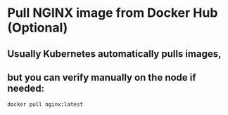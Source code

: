 # Pull NGINX image from Docker Hub (Optional)
## Usually Kubernetes automatically pulls images,
## but you can verify manually on the node if needed:
```
docker pull nginx:latest
```
